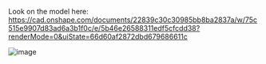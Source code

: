 Look on the model here: https://cad.onshape.com/documents/22839c30c30985bb8ba2837a/w/75c515e9907d83ad6a3b1f0c/e/5b46e26588311edf5cfcdd38?renderMode=0&uiState=66d60af2872dbd679686611c

![image](https://github.com/user-attachments/assets/e9be0f7b-ceae-462b-a113-8bb53e9aecea)
